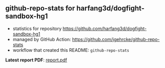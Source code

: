 ## github-repo-stats for harfang3d/dogfight-sandbox-hg1

- statistics for repository https://github.com/harfang3d/dogfight-sandbox-hg1
- managed by GitHub Action: https://github.com/jgehrcke/github-repo-stats
- workflow that created this README: `github-repo-stats`

**Latest report PDF**: [report.pdf](https://github.com/harfang3d/github-repo-stats/raw/github-repo-stats-dogfight-sandbox-hg1/harfang3d/dogfight-sandbox-hg1/latest-report/report.pdf)

